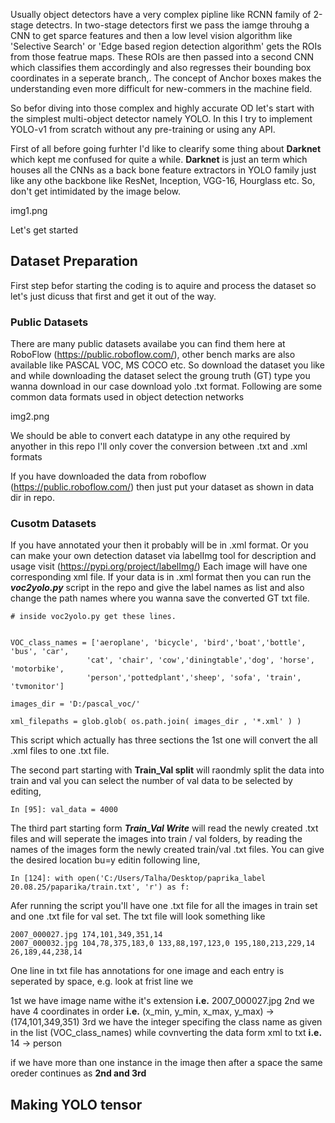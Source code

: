 Usually object detectors have a very complex pipline like RCNN family of 2-stage detectrs. In two-stage detectors first we pass the iamge throuhg a CNN to get sparce features and then a low level vision algorithm like 'Selective Search' or 'Edge based region detection algorithm' gets the ROIs from those featrue maps. These ROIs are then passed into a second CNN which classifies them accordingly and also regresses their bounding box coordinates in a seperate branch,.
The concept of Anchor boxes makes the understanding even more difficult for new-commers in the machine field. 

So befor diving into those complex and highly accurate OD let's start with the simplest multi-object detector namely YOLO.
In this I try to implement YOLO-v1 from scratch without any pre-training or using any API.

First of all before going furhter I'd like to clearify some thing about **Darknet** which kept me confused for quite a while. **Darknet** is just an term which houses all the CNNs as a back bone feature extractors in YOLO family just like any othe backbone like ResNet, Inception, VGG-16, Hourglass etc.
So, don't get intimidated by the image below.

img1.png

Let's get started 

## Dataset Preparation
First step befor starting the coding is to aquire and process the dataset so let's just dicuss that first and get it out of the way.

### Public Datasets
There are many public datasets availabe you can find them here at RoboFlow (https://public.roboflow.com/), other bench marks are also available like PASCAL VOC, MS COCO etc.
So download the dataset you like and while downloading the dataset select the groung truth (GT) type you wanna download in our case download yolo .txt format. Following are some common data formats used in object detection networks

img2.png

We should be able to convert each datatype in any othe required by anyother in this repo I'll only cover the conversion between .txt and .xml formats

If you have downloaded the data from roboflow (https://public.roboflow.com/) then just put your dataset as shown in data dir in repo.

### Cusotm Datasets
If you have annotated your then it probably will be in .xml format. Or you can make your own detection dataset via labelImg tool for description and usage visit (https://pypi.org/project/labelImg/)
Each image will have one corresponding xml file.
If your data is in .xml format then you can run the ***voc2yolo.py*** script in the repo and give the label names as list and also change the path names where you wanna save the converted GT txt file.

```
# inside voc2yolo.py get these lines.


VOC_class_names = ['aeroplane', 'bicycle', 'bird','boat','bottle', 'bus', 'car',
                 'cat', 'chair', 'cow','diningtable','dog', 'horse', 'motorbike',
                 'person','pottedplant','sheep', 'sofa', 'train', 'tvmonitor']

images_dir = 'D:/pascal_voc/'

xml_filepaths = glob.glob( os.path.join( images_dir , '*.xml' ) )
```


This script which actually has three sections the 1st one will convert the all .xml files to one .txt file.

The second part starting with **Train_Val split** will raondmly split the data into train and val you can select the number of val data to be selected by editing,
```
In [95]: val_data = 4000
```

The third part starting form ***Train_Val Write*** will read the newly created .txt files and will seperate the images into train / val folders, by reading the names of the images form the newly created train/val .txt files.
You can give the desired location bu=y editin following line,
```
In [124]: with open('C:/Users/Talha/Desktop/paprika_label 20.08.25/paparika/train.txt', 'r') as f:
```

Afer running the script you'll have one .txt file for all the images in train set and one .txt file for val set. The txt file will look something like

```
2007_000027.jpg 174,101,349,351,14
2007_000032.jpg 104,78,375,183,0 133,88,197,123,0 195,180,213,229,14 26,189,44,238,14
```
One line in txt file has annotations for one image and each entry is seperated by space, e.g. look at frist line we 

1st we have image name withe it's extension **i.e.** 2007_000027.jpg
2nd we have 4 coordinates in order **i.e.** (x_min, y_min, x_max, y_max) -> (174,101,349,351)
3rd we have the integer specifing the class name as given in the list (VOC_class_names) while covnverting the data form xml to txt **i.e.** 14 -> person

if we have more than one instance in the image then after a space the same oreder continues as **2nd and 3rd**

## Making YOLO tensor
